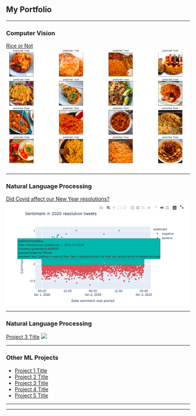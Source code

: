 ## My Portfolio

---

### Computer Vision

[Rice or Not ](https://github.com/SSInimgba/Computer_Vision/blob/master/RiceorNotRice.ipynb)
<img src="images/rice_or_not.png?raw=true"/>

---

### Natural Language Processing

[Did Covid affect our New Year resolutions?](https://pure-fjord-39044.herokuapp.com/) 
<img src="images/covid_and_resolutions.png?raw=true"/>

---

### Natural Language Processing

[Project 3 Title](http://example.com/)
<img src="images/dummy_thumbnail.jpg?raw=true"/>

---

### Other ML Projects

- [Project 1 Title](http://example.com/)
- [Project 2 Title](http://example.com/)
- [Project 3 Title](http://example.com/)
- [Project 4 Title](http://example.com/)
- [Project 5 Title](http://example.com/)

---




---
